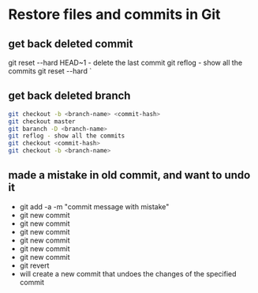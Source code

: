 # Restore files and commits in Git

## get back deleted commit

git reset --hard HEAD~1 - delete the last commit
git reflog - show all the commits
git reset --hard <commit-hash>`

## get back deleted branch

```bash
git checkout -b <branch-name> <commit-hash>
git checkout master
git baranch -D <branch-name>
git reflog - show all the commits
git checkout <commit-hash>
git checkout -b <branch-name>

```

## made a mistake in old commit, and want to undo it

- git add -a -m "commit message with mistake"
- git new commit
- git new commit
- git new commit
- git new commit
- git new commit
- git new commit
- git revert <commit hash>
- will create a new commit that undoes the changes of the specified commit

